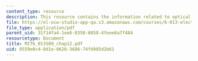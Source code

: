 ```yaml
---
content_type: resource
description: This resource contains the information related to optical communication
file: https://ol-ocw-studio-app-qa.s3.amazonaws.com/courses/6-013-electromagnetics-and-applications-spring-2009/0559e0c48d1e0626368674fd985d2b61_MIT6_013S09_chap12.pdf
file_type: application/pdf
parent_uid: 31f14fa4-1ee6-0358-6058-4feee6a7f484
resourcetype: Document
title: MIT6_013S09_chap12.pdf
uid: 0559e0c4-8d1e-0626-3686-74fd985d2b61
---
```

